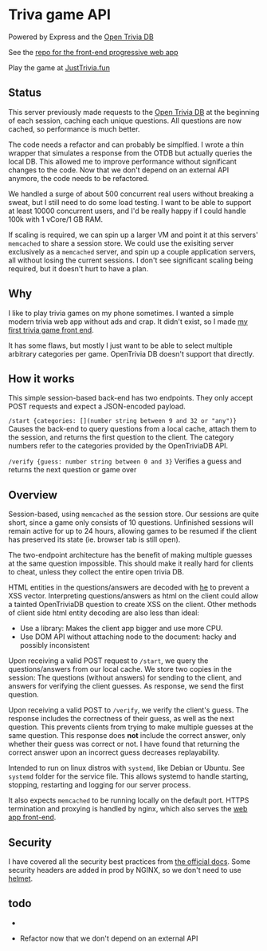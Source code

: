 # Triva game API

Powered by Express and the [Open Trivia DB](https://opentdb.com/)

See the [repo for the front-end progressive web app](https://github.com/jeremy21212121/trivia-frontend)

Play the game at [JustTrivia.fun](https://justtrivia.fun)

## Status

This server previously made requests to the [Open Trivia DB](https://opentdb.com/) at the beginning of each session, caching each unique questions. All questions are now cached, so performance is much better.

The code needs a refactor and can probably be simplfied. I wrote a thin wrapper that simulates a response from the OTDB but actually queries the local DB. This allowed me to improve performance without significant changes to the code. Now that we don't depend on an external API anymore, the code needs to be refactored.

We handled a surge of about 500 concurrent real users without breaking a sweat, but I still need to do some load testing. I want to be able to support at least 10000 concurrent users, and I'd be really happy if I could handle 100k with 1 vCore/1 GB RAM.

If scaling is required, we can spin up a larger VM and point it at this servers' `memcached` to share a session store. We could use the exisiting server exclusively as a `memcached` server, and spin up a couple application servers, all without losing the current sessions. I don't see significant scaling being required, but it doesn't hurt to have a plan.

## Why

I like to play trivia games on my phone sometimes. I wanted a simple modern trivia web app without ads and crap. It didn't exist, so I made [my first trivia game front end](https://github.com/jeremy21212121/trivia).

It has some flaws, but mostly I just want to be able to select multiple arbitrary categories per game. OpenTrivia DB doesn't support that directly.


## How it works
This simple session-based back-end has two endpoints. They only accept POST requests and expect a JSON-encoded payload.

`/start {categories: [](number string between 9 and 32 or "any")}`
Causes the back-end to query questions from a local cache, attach them to the session, and returns the first question to the client. The category numbers refer to the categories provided by the OpenTriviaDB API.

`/verify {guess: number string between 0 and 3}`
Verifies a guess and returns the next question or game over


## Overview

Session-based, using `memcached` as the session store. Our sessions are quite short, since a game only consists of 10 questions. Unfinished sessions will remain active for up to 24 hours, allowing games to be resumed if the client has preserved its state (ie. browser tab is still open).

The two-endpoint architecture has the benefit of making multiple guesses at the same question impossible. This should make it really hard for clients to cheat, unless they collect the entire open trivia DB.

HTML entities in the questions/answers are decoded with [he](https://github.com/mathiasbynens/he) to prevent a XSS vector. Interpreting questions/answers as html on the client could allow a tainted OpenTriviaDB question to create XSS on the client. Other methods of client side html entity decoding are also less than ideal:
- Use a library: Makes the client app bigger and use more CPU.
- Use DOM API without attaching node to the document: hacky and possibly inconsistent

Upon receiving a valid POST request to `/start`, we query the questions/answers from our local cache. We store two copies in the session: The questions (without answers) for sending to the client, and answers for verifying the client guesses. As response, we send the first question.

Upon receiving a valid POST to `/verify`, we verify the client's guess. The response includes the correctness of their guess, as well as the next question. This prevents clients from trying to make multiple guesses at the same question. This response does **not** include the correct answer, only whether their guess was correct or not. I have found that returning the correct answer upon an incorrect guess decreases replayability.

Intended to run on linux distros with `systemd`, like Debian or Ubuntu. See `systemd` folder for the service file. This allows systemd to handle starting, stopping, restarting and logging for our server process.

It also expects `memcached` to be running locally on the default port. HTTPS termination and proxying is handled by nginx, which also serves the [web app front-end](https://justtrivia.fun).

## Security

I have covered all the security best practices from [the official docs](https://expressjs.com/en/advanced/best-practice-security.html). Some security headers are added in prod by NGINX, so we don't need to use [helmet](https://www.npmjs.com/package/helmet).

## todo
- ~~~cache responses from [OpenTDB](https://opentdb.com/) to improve `/start` endpoint performance on multi-category games~~~

- Refactor now that we don't depend on an external API
